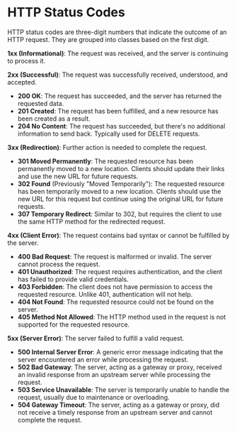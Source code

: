 # HTTP Status Codes

HTTP status codes are three-digit numbers that indicate the outcome of an HTTP request. They are grouped into classes based on the first digit.


**1xx (Informational)**: The request was received, and the server is continuing to process it.

**2xx (Successful)**: The request was successfully received, understood, and accepted.
- **200 OK**: The request has succeeded, and the server has returned the requested data.
- **201 Created**: The request has been fulfilled, and a new resource has been created as a result.
- **204 No Content**: The request has succeeded, but there's no additional information to send back. Typically used for DELETE requests.

**3xx (Redirection)**: Further action is needed to complete the request.
- **301 Moved Permanently**: The requested resource has been permanently moved to a new location. Clients should update their links and use the new URL for future requests.
- **302 Found** (Previously "Moved Temporarily"): The requested resource has been temporarily moved to a new location. Clients should use the new URL for this request but continue using the original URL for future requests.
- **307 Temporary Redirect**: Similar to 302, but requires the client to use the same HTTP method for the redirected request.

**4xx (Client Error)**: The request contains bad syntax or cannot be fulfilled by the server.
- **400 Bad Request**: The request is malformed or invalid. The server cannot process the request.
- **401 Unauthorized**: The request requires authentication, and the client has failed to provide valid credentials.
- **403 Forbidden**: The client does not have permission to access the requested resource. Unlike 401, authentication will not help.
- **404 Not Found**: The requested resource could not be found on the server.
- **405 Method Not Allowed**: The HTTP method used in the request is not supported for the requested resource.

**5xx (Server Error)**: The server failed to fulfill a valid request.
- **500 Internal Server Error**: A generic error message indicating that the server encountered an error while processing the request.
- **502 Bad Gateway**: The server, acting as a gateway or proxy, received an invalid response from an upstream server while processing the request.
- **503 Service Unavailable**: The server is temporarily unable to handle the request, usually due to maintenance or overloading.
- **504 Gateway Timeout**: The server, acting as a gateway or proxy, did not receive a timely response from an upstream server and cannot complete the request.
